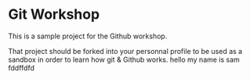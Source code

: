 # Git Workshop
This is a sample project for the Github workshop.

That project should be forked into your personnal profile to be used as a sandbox in order to learn how git & Github works.
hello my name is sam
fddffdfd